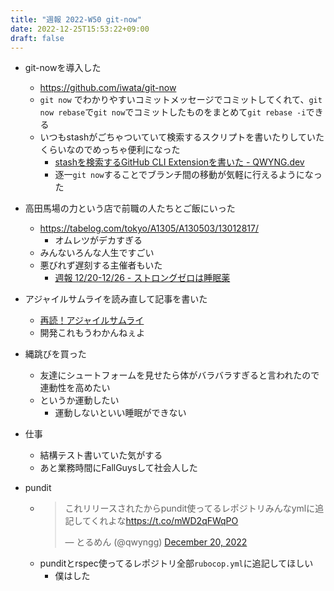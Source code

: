 ```yaml
---
title: "週報 2022-W50 git-now"
date: 2022-12-25T15:53:22+09:00
draft: false
---
```


- git-nowを導入した
  - https://github.com/iwata/git-now
  - `git now` でわかりやすいコミットメッセージでコミットしてくれて、`git now rebase`で`git now`でコミットしたものをまとめて`git rebase -i`できる
  - いつもstashがごちゃついていて検索するスクリプトを書いたりしていたくらいなのでめっちゃ便利になった
    - [stashを検索するGitHub CLI Extensionを書いた - QWYNG.dev](https://qwyng.dev/posts/2021/10/24/161057/)
    - 逐一`git now`することでブランチ間の移動が気軽に行えるようになった

- 高田馬場の力という店で前職の人たちとご飯にいった
  - https://tabelog.com/tokyo/A1305/A130503/13012817/
    - オムレツがデカすぎる
  - みんないろんな人生ですごい
  - 悪びれず遅刻する主催者もいた
    - [週報 12/20-12/26 - ストロングゼロは睡眠薬](https://imaharu-blog.hatenadiary.jp/entry/2022/12/25/163504)

- アジャイルサムライを読み直して記事を書いた
  - [再読！アジャイルサムライ](https://qwyng.dev/posts/20221223/)
  - 開発これもうわかんねぇよ

- 縄跳びを買った
  - 友達にシュートフォームを見せたら体がバラバラすぎると言われたので連動性を高めたい
  - というか運動したい
    - 運動しないといい睡眠ができない

- 仕事
  - 結構テスト書いていた気がする
  - あと業務時間にFallGuysして社会人した

- pundit
  - <blockquote class="twitter-tweet"><p lang="ja" dir="ltr">これリリースされたからpundit使ってるレポジトリみんなymlに追記してくれよな<a href="https://t.co/mWD2qFWqPO">https://t.co/mWD2qFWqPO</a></p>&mdash; とるめん (@qwyngg) <a href="https://twitter.com/qwyngg/status/1605072405604364288?ref_src=twsrc%5Etfw">December 20, 2022</a></blockquote> <script async src="https://platform.twitter.com/widgets.js" charset="utf-8"></script>
  - punditとrspec使ってるレポジトリ全部`rubocop.yml`に追記してほしい
    - 僕はした    


